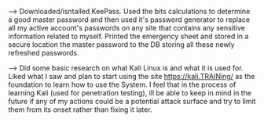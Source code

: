 --> Downloaded/isntalled KeePass. Used the bits calculations to determine a good master password and then used it's password generator to replace all my active account's passwords on any site that contains any sensitive information related to myself. Printed the emergency sheet and stored in a secure location the master password to the DB storing all these newly refreshed passwords.

--> Did some basic research on what Kali Linux is and what it is used for. Liked what I saw and plan to start using the site https://kali.TRAINing/ as the foundation to learn how to use the System. I feel that in the process of learning Kali (used for penetration testing), ill be able to keep in mind in the future if any of my actions could be a potential attack surface and try to limit them from its onset rather than fixing it later.